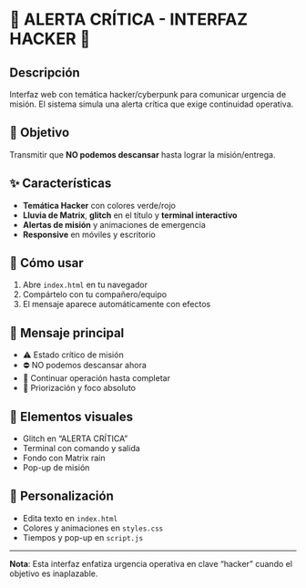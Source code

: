 # 🚨 ALERTA CRÍTICA - INTERFAZ HACKER 🚨

## Descripción
Interfaz web con temática hacker/cyberpunk para comunicar urgencia de misión. El sistema simula una alerta crítica que exige continuidad operativa.

## 🎯 Objetivo
Transmitir que **NO podemos descansar** hasta lograr la misión/entrega.

## ✨ Características
- **Temática Hacker** con colores verde/rojo
- **Lluvia de Matrix**, **glitch** en el título y **terminal interactivo**
- **Alertas de misión** y animaciones de emergencia
- **Responsive** en móviles y escritorio

## 🚀 Cómo usar
1. Abre `index.html` en tu navegador
2. Compártelo con tu compañero/equipo
3. El mensaje aparece automáticamente con efectos

## 💬 Mensaje principal
- ⚠️ Estado crítico de misión
- ⛔ NO podemos descansar ahora
- 🧭 Continuar operación hasta completar
- 🧩 Priorización y foco absoluto

## 🎨 Elementos visuales
- Glitch en “ALERTA CRÍTICA”
- Terminal con comando y salida
- Fondo con Matrix rain
- Pop-up de misión

## 🔧 Personalización
- Edita texto en `index.html`
- Colores y animaciones en `styles.css`
- Tiempos y pop-up en `script.js`

---

**Nota**: Esta interfaz enfatiza urgencia operativa en clave “hacker” cuando el objetivo es inaplazable.